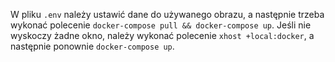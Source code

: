 W pliku `.env` należy ustawić dane do używanego obrazu,
a następnie trzeba wykonać polecenie `docker-compose pull && docker-compose up`.
Jeśli nie wyskoczy żadne okno, należy wykonać polecenie `xhost +local:docker`,
a następnie ponownie `docker-compose up`.
